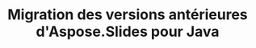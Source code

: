 ---
title: Migration des versions antérieures d'Aspose.Slides pour Java
type: docs
weight: 320
url: /fr/androidjava/migration-from-earlier-versions-of-aspose-slides-for-java/
---